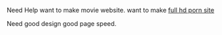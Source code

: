 Need Help want to make movie website.
want to make <a href="https://deltaporno.com/hi/">full hd porn site</a>

Need good design good page speed. 
